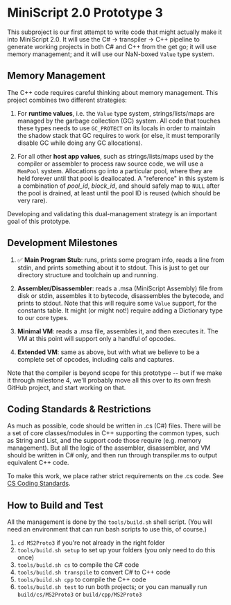 # MiniScript 2.0 Prototype 3

This subproject is our first attempt to write code that might actually make it into MiniScript 2.0.  It will use the C# -> transpiler -> C++ pipeline to generate working projects in both C# and C++ from the get go; it will use memory management; and it will use our NaN-boxed `Value` type system.

## Memory Management

The C++ code requires careful thinking about memory management.  This project combines two different strategies:

1. For **runtime values**, i.e. the `Value` type system, strings/lists/maps are managed by the garbage collection (GC) system.  All code that touches these types needs to use `GC_PROTECT` on its locals in order to maintain the shadow stack that GC requires to work (or else, it must temporarily disable GC while doing any GC allocations).

2. For all other **host app values**, such as strings/lists/maps used by the compiler or assembler to process raw source code, we will use a `MemPool` system.  Allocations go into a particular pool, where they are held forever until that pool is deallocated.  A "reference" in this system is a combination of *pool_id*, *block_id*, and should safely map to `NULL` after the pool is drained, at least until the pool ID is reused (which should be very rare).

Developing and validating this dual-management strategy is an important goal of this prototype.

## Development Milestones

1. ✅ **Main Program Stub**: runs, prints some program info, reads a line from stdin, and prints something about it to stdout.  This is just to get our directory structure and toolchain up and running.

2. **Assembler/Disassembler**: reads a .msa (MiniScript Assembly) file from disk or stdin, assembles it to bytecode, disassembles the bytecode, and prints to stdout.  Note that this will require some `Value` support, for the constants table.  It might (or might not!) require adding a Dictionary type to our core types.

3. **Minimal VM**: reads a .msa file, assembles it, and then executes it.  The VM at this point will support only a handful of opcodes.

4. **Extended VM**: same as above, but with what we believe to be a complete set of opcodes, including calls and captures.

Note that the compiler is beyond scope for this prototype -- but if we make it through milestone 4, we'll probably move all this over to its own fresh GitHub project, and start working on that.

## Coding Standards & Restrictions

As much as possible, code should be written in .cs (C#) files.  There will be a set of core classes/modules in C++ supporting the common types, such as String and List, and the support code those require (e.g. memory management).  But all the logic of the assembler, disassembler, and VM should be written in C# only, and then run through transpiler.ms to output equivalent C++ code.

To make this work, we place rather strict requirements on the .cs code.  See [CS Coding Standards](CS_CODING_STANDARDS.md).

## How to Build and Test

All the management is done by the `tools/build.sh` shell script.  (You will need an environment that can run bash scripts to use this, of course.)

1. `cd MS2Proto3` if you're not already in the right folder
2. `tools/build.sh setup` to set up your folders (you only need to do this once)
3. `tools/build.sh cs` to compile the C# code
4. `tools/build.sh transpile` to convert C# to C++ code
5. `tools/build.sh cpp` to compile the C++ code
6. `tools/build.sh test` to run both projects; or you can manually run `build/cs/MS2Proto3` or `build/cpp/MS2Proto3`
